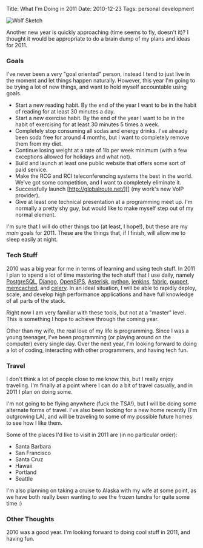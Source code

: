 Title: What I'm Doing in 2011
Date: 2010-12-23
Tags: personal development


![Wolf Sketch][]


Another new year is quickly approaching (time seems to fly, doesn't it)?  I
thought it would be appropriate to do a brain dump of my plans and ideas for
2011.


### Goals

I've never been a very "goal oriented" person, instead I tend to just live in
the moment and let things happen naturally.  However, this year I'm going to be
trying a lot of new things, and want to hold myself accountable using goals.

-   Start a new reading habit.  By the end of the year I want to be in the
    habit of reading for at least 30 minutes a day.
-   Start a new exercise habit.  By the end of the year I want to be in the
    habit of exercising for at least 30 minutes 5 times a week.
-   Completely stop consuming all sodas and energy drinks.  I've already been
    soda free for around 4 months, but I want to completely remove them from my
    diet.
-   Continue losing weight at a rate of 1lb per week minimum (with a few
    exceptions allowed for holidays and what not).
-   Build and launch at least one public website that offers some sort of paid
    service.
-   Make the RCG and RCI teleconferencing systems the best in the world.  We've
    got some competition, and I want to completely eliminate it.
-   Successfully launch [http://globalroute.net/][] (my work's new VoIP
    provider).
-   Give at least one technical presentation at a programming meet up.  I'm
    normally a pretty shy guy, but would like to make myself step out of my
    normal element.

I'm sure that I will do other things too (at least, I hope!), but these are my
*main* goals for 2011.  These are the things that, if I finish, will allow me
to sleep easily at night.


### Tech Stuff

2010 was a big year for me in terms of learning and using tech stuff.  In 2011
I plan to spend a lot of time mastering the tech stuff that I use daily, namely
[PostgreSQL][], [Django][], [OpenSIPS][], [Asterisk][], [python][],
[jenkins][], [fabric][], [puppet][], [memcached][], and [celery][].  In an
ideal situation, I will be able to rapidly deploy, scale, and develop high
performance applications and have full knowledge of all parts of the stack.

Right now I am very familiar with these tools, but not at a "master" level.
This is something I hope to achieve through the coming year.

Other than my wife, the real love of my life is programming.  Since I was a
young teenager, I've been programming (or playing around on the computer) every
single day.  Over the next year, I'm looking forward to doing a lot of coding,
interacting with other programmers, and having tech fun.


### Travel

I don't think a lot of people close to me know this, but I really enjoy
traveling. I'm finally at a point where I can do a bit of travel casually, and
in 2011 I plan on doing some.

I'm not going to be flying anywhere (fuck the TSA!), but I will be doing some
alternate forms of travel.  I've also been looking for a new home recently (I'm
outgrowing LA), and will be traveling to some of my possible future homes to see
how I like them.

Some of the places I'd like to visit in 2011 are (in no particular order):

-   Santa Barbara
-   San Francisco
-   Santa Cruz
-   Hawaii
-   Portland
-   Seattle

I'm also planning on taking a cruise to Alaska with my wife at some point, as
we have both really been wanting to see the frozen tundra for quite some time
:)


### Other Thoughts

2010 was a good year.  I'm looking forward to doing cool stuff in 2011, and
having fun.


  [Wolf Sketch]: |filename|/images/2010/wolf-sketch.png "Wolf Sketch"
  [http://globalroute.net/]: http://globalroute.net/ "GlobalRoute"
  [PostgreSQL]: http://www.postgresql.org/ "PostgreSQL"
  [Django]: http://www.djangoproject.com/ "Django"
  [OpenSIPS]: http://www.opensips.org/ "OpenSIPS"
  [Asterisk]: http://www.asterisk.org/ "Asterisk"
  [python]: http://python.org/ "Python"
  [jenkins]: http://jenkins-ci.org/ "jenkins"
  [fabric]: http://docs.fabfile.org/en/latest/ "fabric"
  [puppet]: https://www.puppetlabs.com/ "puppe"
  [memcached]: http://memcached.org/ "memcached"
  [celery]: http://celeryproject.org/ "celery"
